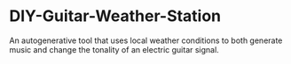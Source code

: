 # DIY-Guitar-Weather-Station
An autogenerative tool that uses local weather conditions to both generate music and change the tonality of an electric guitar signal. 
